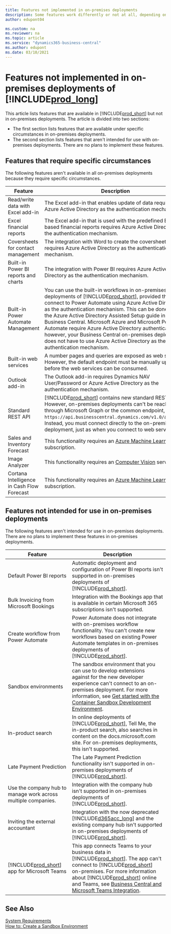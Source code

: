```yaml
---
title: Features not implemented in on-premises deployments
description: Some features work differently or not at all, depending on whether your Business Central solution is in the cloud or on-premises.
author: edupont04

ms.custom: na
ms.reviewer: na
ms.topic: article
ms.service: "dynamics365-business-central"
ms.author: edupont
ms.date: 03/10/2021
---
```

# Features not implemented in on-premises deployments of [!INCLUDE[prod_long](includes/prod_long.md)]

This article lists features that are available in [!INCLUDE[prod_short](includes/prod_short.md)] but not in on-premises deployments. The article is divided into two sections:

- The first section lists features that are available under specific circumstances in on-premises deployments.  
- The second section lists features that aren't intended for use with on-premises deployments. There are no plans to implement these features.  

## Features that require specific circumstances

The following features aren't available in all on-premises deployments because they require specific circumstances.  

|**Feature**  |**Description**  |
|---------|---------|
|Read/write data with Excel add-in  |The Excel add-in that enables update of data requires Azure Active Directory as the authentication mechanism.   |
|Excel financial reports | The Excel add-in that is used with the predefined Excel-based financial reports requires Azure Active Directory as the authentication mechanism.  |
|Coversheets for contact management |The integration with Word to create the coversheets requires Azure Active Directory as the authentication mechanism. |
|Built-in Power BI reports and charts |The integration with Power BI requires Azure Active Directory as the authentication mechanism. |
|Built-in Power Automate Management |You can use the built-in workflows in on-premises deployments of [!INCLUDE[prod_short](includes/prod_short.md)], provided that you connect to Power Automate using Azure Active Directory as the authentication mechanism. This can be done using the Azure Active Directory Assisted Setup guide in Business Central. Microsoft Azure and Microsoft Power Automate require Azure Active Directory authentication; however, your Business Central on-premises deployment does not have to use Azure Active Directory as the general authentication mechanism.|
|Built-in web services |A number pages and queries are exposed as web services. However, the default endpoint must be manually updated before the web services can be consumed. |
|Outlook add-in  |The Outlook add-in requires Dynamics NAV User/Password or Azure Active Directory as the authentication mechanism. |
|Standard REST API | [!INCLUDE[prod_short](includes/prod_short.md)] contains new standard REST APIs. However, on-premises deployments can't be reached through Microsoft Graph or the common endpoint, `https://api.businesscentral.dynamics.com/v1.0/api/beta`. Instead, you must connect directly to the on-premises deployment, just as when you connect to web services. |
|Sales and Inventory Forecast|This functionality requires an [Azure Machine Learning](/azure/machine-learning/) subscription.|
|Image Analyzer|This functionality requires an [Computer Vision](/azure/cognitive-services/computer-vision/) service.|
|Cortana Intelligence in Cash Flow Forecast|This functionality requires an [Azure Machine Learning](/azure/machine-learning/) subscription.|

## Features not intended for use in on-premises deployments

The following features aren't intended for use in on-premises deployments. There are no plans to implement these features in on-premises deployments.

|**Feature**  |**Description**  |
|---------|---------|
|Default Power BI reports |Automatic deployment and configuration of Power BI reports isn't supported in on-premises deployments of [!INCLUDE[prod_short](includes/prod_short.md)].  |
|Bulk Invoicing from Microsoft Bookings |Integration with the Bookings app that is available in certain Microsoft 365 subscriptions isn't supported.  |
|Create workflow from Power Automate |Power Automate does not integrate with on-premises workflow functionality. You can't create new workflows based on existing Power Automate templates in on-premises deployments of [!INCLUDE[prod_short](includes/prod_short.md)]. |
|Sandbox environments  |The sandbox environment that you can use to develop extensions against for the new developer experience can't connect to an on-premises deployment. For more information, see [Get started with the Container Sandbox Development Environment](developer/devenv-get-started-container-sandbox.md). |
|In-product search |In online deployments of [!INCLUDE[prod_short](includes/prod_short.md)], Tell Me, the in-product search, also searches in content on the docs.microsoft.com site. For on-premises deployments, this isn't supported.  |
|Late Payment Prediction|The Late Payment Prediction functionality isn't supported in on-premises deployments of [!INCLUDE[prod_short](includes/prod_short.md)].  |
|Use the company hub to manage work across multiple companies.|Integration with the company hub isn't supported in on-premises deployments of [!INCLUDE[prod_short](includes/prod_short.md)]. |
|Inviting the external accountant |Integration with the now deprecated [!INCLUDE[d365acc_long](includes/d365acc_long_md.md)] and the existing company hub isn't supported in on-premises deployments of [!INCLUDE[prod_short](includes/prod_short.md)].  |
|[!INCLUDE[prod_short](includes/prod_short.md)] app for Microsoft Teams|This app connects Teams to your business data in [!INCLUDE[prod_short](includes/prod_short.md)]. The app can't connect to [!INCLUDE[prod_short](includes/prod_short.md)] on-premises. For more information about [!INCLUDE[prod_short](includes/prod_short.md)] online and Teams, see [Business Central and Microsoft Teams Integration](/dynamics365/business-central/across-teams-overview).|

## See Also

[System Requirements](deployment/system-requirement-business-central.md)  
[How to: Create a Sandbox Environment](/dynamics365/business-central/across-how-create-sandbox-environment?toc=/dynamics365/business-central/dev-itpro/toc.json)  
